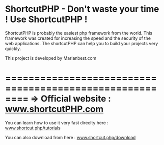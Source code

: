 ShortcutPHP - Don't waste your time !  Use ShortcutPHP !
========================================================

ShortcutPHP is probably the easiest php framework from the world.
This framework was created for increasing the speed and the security of the web applications. 
The shortcutPHP can help you to build your projects very quickly.

This project is developed by Marianbest.com

========================================================
=> Official website : www.shortcutPHP.com
========================================================

You can learn how to use it very fast  direclty here :
www.shortcut.php/tutorials

You can also download from here :
www.shortcut.php/download


